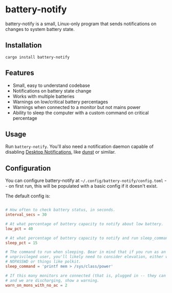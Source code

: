 # battery-notify

battery-notify is a small, Linux-only program that sends notifications on
changes to system battery state.

## Installation

    cargo install battery-notify

## Features

- Small, easy to understand codebase
- Notifications on battery state change
- Works with multiple batteries
- Warnings on low/critical battery percentages
- Warnings when connected to a monitor but not mains power
- Ability to sleep the computer with a custom command on critical percentage

## Usage

Run `battery-notify`. You'll also need a notification daemon capable of
disabling [Desktop Notifications][], like
[dunst](https://github.com/dunst-project/dunst) or similar.

## Configuration

You can configure battery-notify at `~/.config/battery-notify/config.toml` --
on first run, this will be populated with a basic config if it doesn't exist.

The default config is:

```toml

# How often to check battery status, in seconds.
interval_secs = 30

# At what percentage of battery capacity to notify about low battery.
low_pct = 40

# At what percentage of battery capacity to notify and run sleep_command.
sleep_pct = 15

# The command to run when sleeping. Bear in mind that if you run as an
# unprivileged user, you'll likely need to consider elevation, either with
# NOPASSWD or things like polkit.
sleep_command = 'printf mem > /sys/class/power'

# If this many monitors are connected (that is, plugged in -- they can be off)
# and we are discharging, show a warning.
warn_on_mons_with_no_ac = 2
```

[Desktop Notifications]: https://specifications.freedesktop.org/notification-spec/latest/
